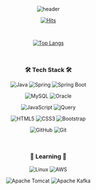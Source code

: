 <div align="center">

![header](https://capsule-render.vercel.app/api?type=waving&color=FFD159&fontColor=f7f5f5&fontAlignY=40&height=350&section=header&text=Welcome&desc=Imhope%20Github%20Profile&descAlign=59&descAlignY=52&fontSize=80)

[![Hits](https://hits.seeyoufarm.com/api/count/incr/badge.svg?url=https%3A%2F%2Fgithub.com%2Fsomang-lim&count_bg=%23FFD159&title_bg=%23555555&icon=&icon_color=%23E7E7E7&title=hits&edge_flat=false)](https://github.com/somang-lim)

<br/>

[![Top Langs](https://github-readme-stats.vercel.app/api/top-langs/?username=somang-lim&layout=compact)](https://github.com/anuraghazra/github-readme-stats)

<br/>

### 🛠 Tech Stack 🛠

<p>

![Java](https://img.shields.io/badge/java-%23ED8B00.svg?style=for-the-badge&logo=java&logoColor=white)
![Spring](https://img.shields.io/badge/spring-%236DB33F.svg?style=for-the-badge&logo=spring&logoColor=white)
![Spring Boot](https://img.shields.io/badge/spring_boot-%236DB33F.svg?style=for-the-badge&logo=springboot&logoColor=white)

![MySQL](https://img.shields.io/badge/mysql-%234479A1.svg?style=for-the-badge&logo=mysql&logoColor=white) 
![Oracle](https://img.shields.io/badge/Oracle-F80000?style=for-the-badge&logo=oracle&logoColor=white)

![JavaScript](https://img.shields.io/badge/javascript-%23F7DF1E.svg?style=for-the-badge&logo=javascript&logoColor=%23323330)
![jQuery](https://img.shields.io/badge/jquery-%230769AD.svg?style=for-the-badge&logo=jquery&logoColor=white)

![HTML5](https://img.shields.io/badge/html5-%23E34F26.svg?style=for-the-badge&logo=html5&logoColor=white)
![CSS3](https://img.shields.io/badge/css3-%231572B6.svg?style=for-the-badge&logo=css3&logoColor=white)
![Bootstrap](https://img.shields.io/badge/bootstrap-%23563D7C.svg?style=for-the-badge&logo=bootstrap&logoColor=white)

![GitHub](https://img.shields.io/badge/github-%23121011.svg?style=for-the-badge&logo=github&logoColor=white)
![Git](https://img.shields.io/badge/git-%23F05033.svg?style=for-the-badge&logo=git&logoColor=white)

</p>

<br/>

### 🐋 Learning 🐋

<p>

![Linux](https://img.shields.io/badge/Linux-FCC624?style=for-the-badge&logo=linux&logoColor=black)
![AWS](https://img.shields.io/badge/AWS-%23FF9900.svg?style=for-the-badge&logo=amazon-aws&logoColor=white)

![Apache Tomcat](https://img.shields.io/badge/apache%20tomcat-%23F8DC75.svg?style=for-the-badge&logo=apache-tomcat&logoColor=black)
![Apache Kafka](https://img.shields.io/badge/Apache%20Kafka-000?style=for-the-badge&logo=apachekafka)

</p>
